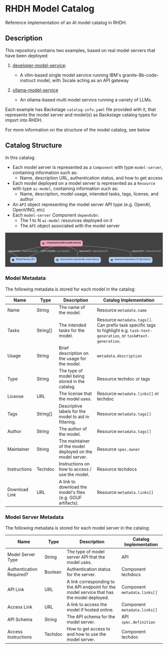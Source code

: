# RHDH Model Catalog

Reference implementation of an AI model catalog in RHDH.

## Description

This repository contains two examples, based on real model servers that have been deployed:

1) [developer-model-service](./developer-model-service/):

   - A vllm-based single model service running IBM's granite-8b-code-instruct model, with 3scale acting as an API gateway

2) [ollama-model-service](./ollama-model-service/)
 
   - An ollama-based multi model service running a variety of LLMs. 

Each example has Backstage `catalog-info.yaml` file provided with it, that represents the model server and model(s) as Backstage catalog types for import into RHDH.

For more information on the structure of the model catalog, see below

## Catalog Structure

In this catalog: 
- Each model server is represented as a `Component` with type `model-server`, containing information such as:
   - Name, description URL, authentication status, and how to get access
- Each model deployed on a model server is represented as a `Resource` with type `ai-model`, containing information such as:
   - Name, description, model usage, intended tasks, tags, license, and author
- An `API` object representing the model server API type (e.g. OpenAI, OpenVINO, etc)
- Each `model-server` Component `dependsOn`:
   - The 1 to N `ai-model` resources deployed on it
   - The `API` object associated with the model server

![AI Catalog](./assets/catalog-graph.png "AI Catalog")


### Model Metadata

The following metadata is stored for each model in the catalog: 

| Name         | Type     | Description | Catalog Implementation |
| ------------ | -------- | ------------| ---------------------- |
| Name         | String     | The name of the model. | Resource `metadata.name` |
| Tasks        | String[]   | The intended tasks for the model. | Resource `metadata.tags[]`. Can prefix task specific tags to highlight e.g. `task-text-generation`, or `task#text-generation`. |
| Usage        | String     | Brief description on the usage for the model. | `metadata.description` |
| Type         | String     | The type of model being stored in the catalog. | Resource techdoc or tags |
| License      | URL        | The license that the model uses. | Resource `metadata.links[]` or techdoc |
| Tags         | String[]   | Descriptive labels for the model to aid in filtering. | Resource `metadata.tags[]` |
| Author       | String     | The author of the model. | Resource `metadata.tags[]` |
| Maintainer   | String     | The maintainer of the model deployed on the model server. | Resource `spec.owner` |
| Instructions | Techdoc    | Instructions on how to access / use the model. | Resource techdocs |
| Download Link | URL         | A link to download the model's files (e.g. GGUF artifacts). | Resource `metadata.links[]` |

### Model Server Metadata

The following metadata is stored for each model server in the catalog: 

| Name                             | Type        | Description                                      | Catalog Implementation |
| -------------------------------- | ----------- | -------------------------------------------------| ---------------------- |
| Model Server Type                | String      | The type of model server API that the model uses. | API |
| Authentication Required?         | Boolean     | Authentication status for the server.             | Component techdocs |
| API Link                         | URL         | A link corresponding to the API endpoint for the model service that has the model deployed. | Component `metadata.links[]` |
| Access Link                         | URL         | A link to access the model if hosted online. | Component `metadata.links[]` |
| API Schema              | String          | The API schema for the model server. | API `spec.definition` |
| Access Instructions     | Techdoc        | How to get access to and how to use the model server. | Component techdoc |



